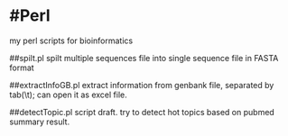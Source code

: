 #Perl
====

my perl scripts for bioinformatics 

##spilt.pl 
spilt multiple sequences file into single sequence file in FASTA format

##extractInfoGB.pl
extract information from genbank file, separated by tab(\t); can open it as excel file.

##detectTopic.pl
script draft. try to detect hot topics based on pubmed summary result.
